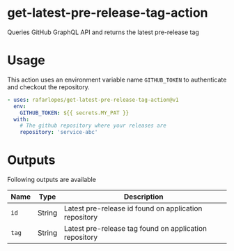 # get-latest-pre-release-tag-action
Queries GitHub GraphQL API and returns the latest pre-release tag

# Usage

This action uses an environment variable name `GITHUB_TOKEN` to authenticate and checkout the repository.

<!-- start usage -->
```yaml
- uses: rafarlopes/get-latest-pre-release-tag-action@v1
  env:
    GITHUB_TOKEN: ${{ secrets.MY_PAT }}
  with:
    # The github repository where your releases are
    repository: 'service-abc'
```
<!-- end usage -->

# Outputs

Following outputs are available

| Name  | Type    | Description                                             |
|-------|---------|---------------------------------------------------------|
| `id`  | String  | Latest pre-release id found on application repository   |
| `tag` | String  | Latest pre-release tag found on application repository  |
